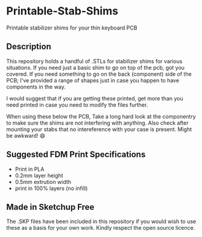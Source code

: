 # Printable-Stab-Shims
Printable stabilizer shims for your thin keyboard PCB

## Description
This repository holds a handful of .STLs for stabilizer shims for various situations. If you need just a basic shim to go on top of the pcb, got you covered. If you need something to go on the back (component) side of the PCB; I've provided a range of shapes just in case you happen to have components in the way.

I would suggest that if you are getting these printed, get more than you need printed in case you need to modify the files further.

When using these below the PCB, Take a long hard look at the componentry to make sure the shims are not interfering with anything. Also check after mounting your stabs that no intereference with your case is present. Might be awkward! 😄

## Suggested FDM Print Specifications

- Print in PLA
- 0.2mm layer height
- 0.5mm extrution width
- print in 100% layers (no infill)

## Made in Sketchup Free

The .SKP files have been included in this repository if you would wish to use these as a basis for your own work. Kindly respect the open source licence.
